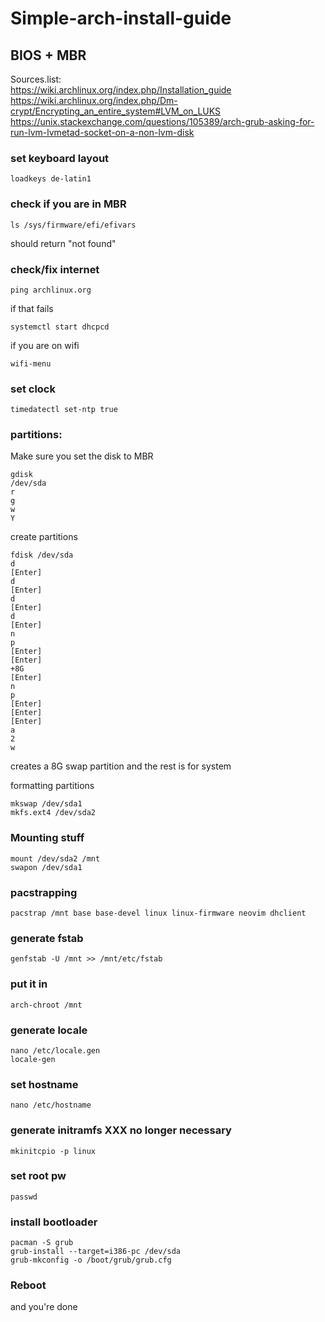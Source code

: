 # Simple-arch-install-guide

## BIOS + MBR 

Sources.list:  
https://wiki.archlinux.org/index.php/Installation_guide  
https://wiki.archlinux.org/index.php/Dm-crypt/Encrypting_an_entire_system#LVM_on_LUKS  
https://unix.stackexchange.com/questions/105389/arch-grub-asking-for-run-lvm-lvmetad-socket-on-a-non-lvm-disk  

### set keyboard layout
`loadkeys de-latin1`

### check if you are in MBR
```
ls /sys/firmware/efi/efivars
```
should return "not found"

### check/fix internet
```
ping archlinux.org
```
if that fails
```
systemctl start dhcpcd
```
if you are on wifi
```
wifi-menu
```

### set clock
```
timedatectl set-ntp true
```

### partitions:
Make sure you set the disk to MBR 
```
gdisk
/dev/sda
r
g
w
Y
```

create partitions 
```
fdisk /dev/sda
d
[Enter]
d
[Enter]
d
[Enter]
d
[Enter]
n
p
[Enter]
[Enter]
+8G
[Enter]
n
p
[Enter]
[Enter]
[Enter]
a
2
w
```
creates a 8G swap partition and the rest is for system

formatting partitions
```
mkswap /dev/sda1
mkfs.ext4 /dev/sda2
```

### Mounting stuff
```
mount /dev/sda2 /mnt
swapon /dev/sda1
```

### pacstrapping 
```
pacstrap /mnt base base-devel linux linux-firmware neovim dhclient

```

### generate fstab
```
genfstab -U /mnt >> /mnt/etc/fstab
```

### put it in
```
arch-chroot /mnt
```

### generate locale
```
nano /etc/locale.gen
locale-gen
```

### set hostname
```
nano /etc/hostname
```

### generate initramfs XXX no longer necessary
```
mkinitcpio -p linux
```

### set root pw
```
passwd
```

### install bootloader
```
pacman -S grub
grub-install --target=i386-pc /dev/sda
grub-mkconfig -o /boot/grub/grub.cfg
```

### Reboot
and you're done
